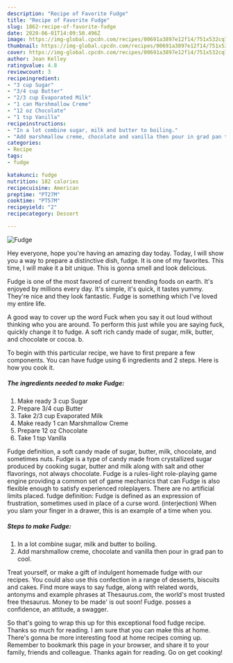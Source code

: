 ```yaml
---
description: "Recipe of Favorite Fudge"
title: "Recipe of Favorite Fudge"
slug: 1862-recipe-of-favorite-fudge
date: 2020-06-01T14:09:50.496Z
image: https://img-global.cpcdn.com/recipes/00691a3897e12f14/751x532cq70/fudge-recipe-main-photo.jpg
thumbnail: https://img-global.cpcdn.com/recipes/00691a3897e12f14/751x532cq70/fudge-recipe-main-photo.jpg
cover: https://img-global.cpcdn.com/recipes/00691a3897e12f14/751x532cq70/fudge-recipe-main-photo.jpg
author: Jean Kelley
ratingvalue: 4.8
reviewcount: 3
recipeingredient:
- "3 cup Sugar"
- "3/4 cup Butter"
- "2/3 cup Evaporated Milk"
- "1 can Marshmallow Creme"
- "12 oz Chocolate"
- "1 tsp Vanilla"
recipeinstructions:
- "In a lot combine sugar, milk and butter to boiling."
- "Add marshmallow creme, chocolate and vanilla then pour in grad pan to cool."
categories:
- Recipe
tags:
- fudge

katakunci: fudge 
nutrition: 182 calories
recipecuisine: American
preptime: "PT27M"
cooktime: "PT57M"
recipeyield: "2"
recipecategory: Dessert

---
```



![Fudge](https://img-global.cpcdn.com/recipes/00691a3897e12f14/751x532cq70/fudge-recipe-main-photo.jpg)

Hey everyone, hope you're having an amazing day today. Today, I will show you a way to prepare a distinctive dish, fudge. It is one of my favorites. This time, I will make it a bit unique. This is gonna smell and look delicious.

Fudge is one of the most favored of current trending foods on earth. It's enjoyed by millions every day. It's simple, it's quick, it tastes yummy. They're nice and they look fantastic. Fudge is something which I've loved my entire life.

A good way to cover up the word Fuck when you say it out loud without thinking who you are around. To perform this just while you are saying fuck, quickly change it to fudge. A soft rich candy made of sugar, milk, butter, and chocolate or cocoa. b.


To begin with this particular recipe, we have to first prepare a few components. You can have fudge using 6 ingredients and 2 steps. Here is how you cook it.

<!--inarticleads1-->

##### The ingredients needed to make Fudge:

1. Make ready 3 cup Sugar
1. Prepare 3/4 cup Butter
1. Take 2/3 cup Evaporated Milk
1. Make ready 1 can Marshmallow Creme
1. Prepare 12 oz Chocolate
1. Take 1 tsp Vanilla


Fudge definition, a soft candy made of sugar, butter, milk, chocolate, and sometimes nuts. Fudge is a type of candy made from crystallized sugar produced by cooking sugar, butter and milk along with salt and other flavorings, not always chocolate. Fudge is a rules-light role-playing game engine providing a common set of game mechanics that can Fudge is also flexible enough to satisfy experienced roleplayers. There are no artificial limits placed. fudge definition: Fudge is defined as an expression of frustration, sometimes used in place of a curse word. (interjection) When you slam your finger in a drawer, this is an example of a time when you. 

<!--inarticleads2-->

##### Steps to make Fudge:

1. In a lot combine sugar, milk and butter to boiling.
1. Add marshmallow creme, chocolate and vanilla then pour in grad pan to cool.


Treat yourself, or make a gift of indulgent homemade fudge with our recipes. You could also use this confection in a range of desserts, biscuits and cakes. Find more ways to say fudge, along with related words, antonyms and example phrases at Thesaurus.com, the world&#39;s most trusted free thesaurus. Money to be made&#39; is out soon! Fudge. posses a confidence, an attitude, a swagger. 

So that's going to wrap this up for this exceptional food fudge recipe. Thanks so much for reading. I am sure that you can make this at home. There's gonna be more interesting food at home recipes coming up. Remember to bookmark this page in your browser, and share it to your family, friends and colleague. Thanks again for reading. Go on get cooking!
